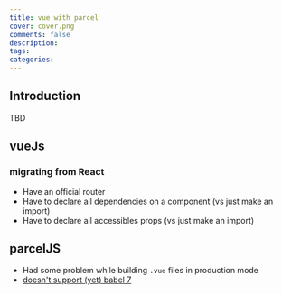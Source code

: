 ```yaml
---
title: vue with parcel
cover: cover.png
comments: false
description:
tags:
categories:
---
```


## Introduction

TBD

<!-- more -->

## vueJs

### migrating from React

- Have an official router
- Have to declare all dependencies on a component (vs just make an import)
- Have to declare all accessibles props (vs just make an import)

## parcelJS

- Had some problem while building `.vue` files in production mode
- [doesn't support (yet) babel 7](https://github.com/parcel-bundler/parcel/issues/868)
